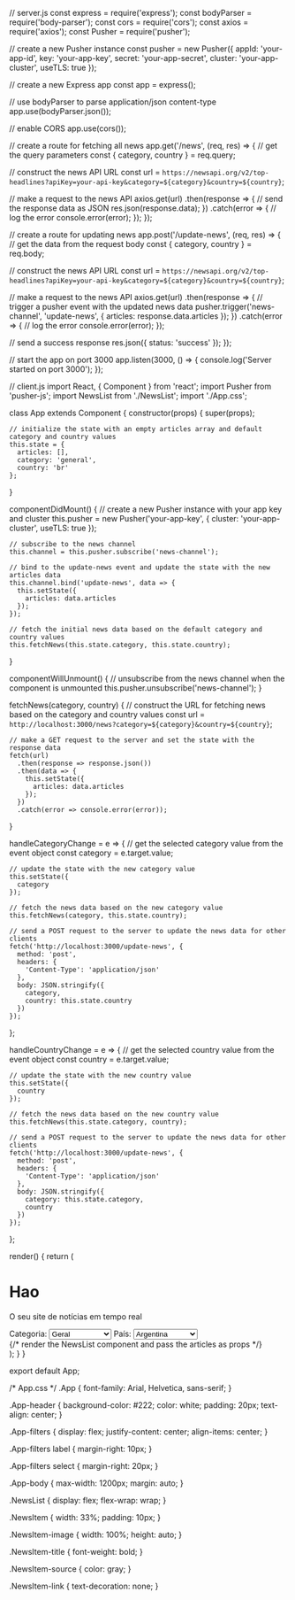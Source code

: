 

// server.js
const express = require('express');
const bodyParser = require('body-parser');
const cors = require('cors');
const axios = require('axios');
const Pusher = require('pusher');

// create a new Pusher instance
const pusher = new Pusher({
  appId: 'your-app-id',
  key: 'your-app-key',
  secret: 'your-app-secret',
  cluster: 'your-app-cluster',
  useTLS: true
});

// create a new Express app
const app = express();

// use bodyParser to parse application/json content-type
app.use(bodyParser.json());

// enable CORS
app.use(cors());

// create a route for fetching all news
app.get('/news', (req, res) => {
  // get the query parameters
  const { category, country } = req.query;

  // construct the news API URL
  const url = `https://newsapi.org/v2/top-headlines?apiKey=your-api-key&category=${category}&country=${country}`;

  // make a request to the news API
  axios.get(url)
    .then(response => {
      // send the response data as JSON
      res.json(response.data);
    })
    .catch(error => {
      // log the error
      console.error(error);
    });
});

// create a route for updating news
app.post('/update-news', (req, res) => {
  // get the data from the request body
  const { category, country } = req.body;

  // construct the news API URL
  const url = `https://newsapi.org/v2/top-headlines?apiKey=your-api-key&category=${category}&country=${country}`;

  // make a request to the news API
  axios.get(url)
    .then(response => {
      // trigger a pusher event with the updated news data
      pusher.trigger('news-channel', 'update-news', {
        articles: response.data.articles
      });
    })
    .catch(error => {
      // log the error
      console.error(error);
    });

  // send a success response
  res.json({
    status: 'success'
  });
});

// start the app on port 3000
app.listen(3000, () => {
  console.log('Server started on port 3000');
});

// client.js
import React, { Component } from 'react';
import Pusher from 'pusher-js';
import NewsList from './NewsList';
import './App.css';

class App extends Component {
  constructor(props) {
    super(props);

    // initialize the state with an empty articles array and default category and country values
    this.state = {
      articles: [],
      category: 'general',
      country: 'br'
    };
  }

  componentDidMount() {
    // create a new Pusher instance with your app key and cluster
    this.pusher = new Pusher('your-app-key', {
      cluster: 'your-app-cluster',
      useTLS: true
    });

    // subscribe to the news channel
    this.channel = this.pusher.subscribe('news-channel');

    // bind to the update-news event and update the state with the new articles data
    this.channel.bind('update-news', data => {
      this.setState({
        articles: data.articles
      });
    });

    // fetch the initial news data based on the default category and country values
    this.fetchNews(this.state.category, this.state.country);
  }

  componentWillUnmount() {
    // unsubscribe from the news channel when the component is unmounted
    this.pusher.unsubscribe('news-channel');
  }

  fetchNews(category, country) {
    // construct the URL for fetching news based on the category and country values
    const url = `http://localhost:3000/news?category=${category}&country=${country}`;

    // make a GET request to the server and set the state with the response data
    fetch(url)
      .then(response => response.json())
      .then(data => {
        this.setState({
          articles: data.articles
        });
      })
      .catch(error => console.error(error));
  }

  handleCategoryChange = e => {
    // get the selected category value from the event object
    const category = e.target.value;

    // update the state with the new category value
    this.setState({
      category
    });

    // fetch the news data based on the new category value
    this.fetchNews(category, this.state.country);

    // send a POST request to the server to update the news data for other clients
    fetch('http://localhost:3000/update-news', {
      method: 'post',
      headers: {
        'Content-Type': 'application/json'
      },
      body: JSON.stringify({
        category,
        country: this.state.country
      })
    });
  };

  handleCountryChange = e => {
    // get the selected country value from the event object
    const country = e.target.value;

    // update the state with the new country value
    this.setState({
      country
    });

    // fetch the news data based on the new country value
    this.fetchNews(this.state.category, country);

    // send a POST request to the server to update the news data for other clients
    fetch('http://localhost:3000/update-news', {
      method: 'post',
      headers: {
        'Content-Type': 'application/json'
      },
      body: JSON.stringify({
        category: this.state.category,
        country
      })
    });
  };

  render() {
    return (
      <div className="App">
        <div className="App-header">
          <h1>Hao</h1>
          <p>O seu site de notícias em tempo real</p>
          <div className="App-filters">
            <label>Categoria:</label>
            <select value={this.state.category} onChange={this.handleCategoryChange}>
              <option value="general">Geral</option>
              <option value="business">Negócios</option>
              <option value="entertainment">Entretenimento</option>
              <option value="health">Saúde</option>
              <option value="science">Ciência</option>
              <option value="sports">Esportes</option>
              <option value="technology">Tecnologia</option>
            </select>
            <label>País:</label>
            <select value={this.state.country} onChange={this.handleCountryChange}>
              <option value="ar">Argentina</option>
              <option value="au">Austrália</option>
              <option value="br">Brasil</option>
              <option value="ca">Canadá</option>
              <option value="cn">China</option>
              <option value="fr">França</option>
              <option value="de">Alemanha</option>
              <option value="in">Índia</option>
              <option value="it">Itália</option>
              <option value="jp">Japão</option>
              <option value="mx">México</option>
              <option value="ru">Rússia</option>
              <option value="gb">Reino Unido</option>
              <option value="us">Estados Unidos</option>
            </select>
          </div>
        </div>
        <div className="App-body">
          {/* render the NewsList component and pass the articles as props */}
          <NewsList articles={this.state.articles} />
        </div>
      </div>
    );
  }
}

export default App;

/* App.css */
.App {
  font-family: Arial, Helvetica, sans-serif;
}

.App-header {
  background-color: #222;
  color: white;
  padding: 20px;
  text-align: center;
}

.App-filters {
  display: flex;
  justify-content: center;
  align-items: center;
}

.App-filters label {
  margin-right: 10px;
}

.App-filters select {
  margin-right: 20px;
}

.App-body {
  max-width: 1200px;
  margin: auto;
}

.NewsList {
  display: flex;
  flex-wrap: wrap;
}

.NewsItem {
  width: 33%;
  padding: 10px;
}

.NewsItem-image {
  width: 100%;
  height: auto;
}

.NewsItem-title {
  font-weight: bold;
}

.NewsItem-source {
  color: gray;
}

.NewsItem-link {
  text-decoration: none;
}